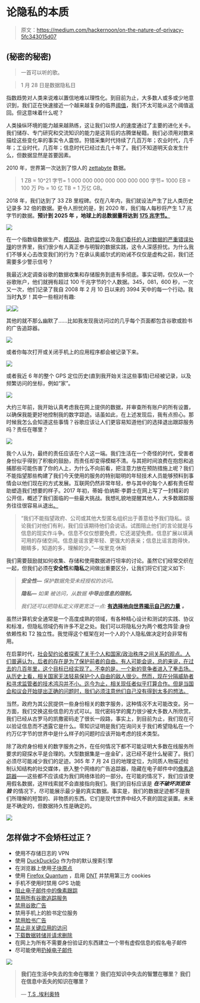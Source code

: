 # 论隐私的本质

> 原文：<https://medium.com/hackernoon/on-the-nature-of-privacy-5fc343015d07>

## (秘密的秘密)

> 一首可以听的歌。

> 1 月 28 日是数据隐私日

指数趋势对人类来说难以置信地难以理性化。到目前为止，大多数人或多或少地意识到，我们正在快速接近一个越来越复杂的临界[阈值](https://www.goodreads.com/book/show/36204285-origin-story)，我们不太可能从这个阈值返回。但这意味着什么呢？

人类操纵环境的能力越来越熟练，这让我们以惊人的速度通过了主要的进化关卡。我们储存、专门研究和交流知识的能力是这背后的古腾堡秘籍。我们必须用对数来描绘这些变化率的事实令人震惊。狩猎采集时代持续了几百万年；农业时代，几千年；工业时代，几百年；信息时代已经过去几十年了。我们不知道明天会发生什么，但数据显然是首要因素。

2010 年，世界第一次达到了惊人的 [zettabyte](https://en.wikipedia.org/wiki/Zettabyte) 数据。

> 1 ZB = 10^21 字节= 1 000 000 000 000 000 000 000 字节= 1000 EB = 100 万 Pb = 10 亿 TB = 1 万亿 GB。

2018 年，我们达到了 33 ZB 里程碑。仅在八年内，我们就设法产生了比人类历史记录多 32 倍的数据。更令人担忧的是，到 2020 年，我们每人每秒将产生 1.7 兆字节的数据。**预计到 2025 年** **，地球上的总数据量将达到** [**175 兆字节。**](https://www.seagate.com/files/www-content/our-story/trends/files/idc-seagate-dataage-whitepaper.pdf)

![](img/2b4f0e6d7f8284e73c9b8770d76269fd.png)

在一个指数级数据生产、[模因战](https://en.wikipedia.org/wiki/Memetic_warfare)、[政府监控](https://www.wired.co.uk/article/china-social-credit-system-explained)以及[我们委托的人对数据的严重错误处理](https://en.wikipedia.org/wiki/Facebook%E2%80%93Cambridge_Analytica_data_scandal)的世界里，我们很少有人真正参与明智的数据实践，这令人深感担忧。为什么我们不够关心去改变我们的行为？在承认奥威尔式的劝诫不仅仅是虚构之前，我们还需要多少警示信号？

我最近决定调查谷歌的数据收集和存储服务到底有多彻底。事实证明，仅仅从一个谷歌账户，他们就拥有超过 100 千兆字节的个人数据。345，081，600 秒，一次又一次，他们记录了我自 2008 年 2 月 10 日以来的 3994 天中的每一个行动。我当时**九**岁！其中一些相对有趣:

![](img/751790433e48bf52ce77e1426cf5d396.png)![](img/245d4650a9bec581b55e3153df7d1d19.png)

其他的就不那么幽默了……比如我发现我访问过的几乎每个页面都包含谷歌或脸书的广告追踪器。

![](img/14ace65717b4443dfd62b6b4a0a9aef7.png)

或者你每次打开或关闭手机上的应用程序都会被记录下来。

![](img/c26feb5babdd2bc179e0896ea8df16b8.png)

或者我近 6 年的整个 GPS 定位历史(直到我开始关注这些事情)已经被记录，以及频繁访问的坐标，例如“家”。

![](img/e3c3b73a1e69a93947cfb424da97582c.png)

大约三年前，我开始认真考虑我在网上提供的数据，并审查所有账户的所有设置，以确保我能更好地控制我的数字踪迹。话虽如此，在上述发现后，我有点担心。那时候我怎么会知道这些事情？谷歌应该让人们更容易知道他们的选择退出跟踪服务吗？责任在哪里？

![](img/91f3202df8728da64afaca26b9be005f.png)

我个人认为，最终的责任应该在个人这一端。我们生活在一个奇怪的时代，受害者身份似乎得到了积极的鼓励，而责任却变得模糊不清。与其把时间浪费在抱怨和追捕那些可能伤害了你的人上，为什么不向前看，把注意力放在预防措施上呢？我们不能指望那些构建了我们今天使用的服务的特别聪明的年轻技术人员能够预料到事情会以他们现在的方式发展。互联网仍然非常年轻，参与其中的每个人都有责任帮助塑造我们想要的样子。2017 年初，蒂姆·伯纳斯·李爵士在网上写了一封精彩的公开信，概述了我们面临的一些最大挑战。我想礼貌地提醒其他人，大多数跟踪服务往往很容易从退出[。](https://myaccount.google.com/activitycontrols)

> “我们不能指望政府、公司或其他大型匿名组织出于善意给予我们隐私。谈论我们对他们有利，我们应该期待他们会说话。试图阻止他们的言论就是与信息的现实作斗争。信息不仅仅想要免费，它还渴望免费。信息扩展以填满可用的存储空间。信息是谣言更年轻、更强大的表亲；信息比谣言跑得快，眼睛多，知道的多，理解的少。”—埃里克·休斯

我们需要鼓励就如何收集、存储和使用数据进行坦率的讨论。虽然它们经常交织在一起，但我们必须在**安全性**和**隐私**之间做出重要区分，让我们将它们定义如下:

> ***安全性—*** *保护数据免受未经授权的访问。*
> 
> ***隐私—*** *如果 *被访问，从数据* **中导出信息的限制。***
> 
> *我们还可以把隐私定义得更宽泛一点:* [**有选择地向世界揭示自己的力量**](https://www.activism.net/cypherpunk/manifesto.html) ***。***

虽然计算机安全通常是一个高度成熟的领域，有各种精心设计和测试的实践、协议和标准，但隐私领域仍有许多不足之处。我们可以将隐私分为两个概念阵营:身份依赖性和 T2 独立性。我觉得这个框架在对一个人的个人隐私做决定时会非常有用。

在启蒙时代，[社会契约论者探索了关于个人和国家/政治秩序之间关系的观点。人们普遍认为，后者的存在是为了保护前者的自由。有人可能会说，总的来说，在过去的几百年里，这个目标已经实现了。不幸的是，一个新的竞争者进入了拳击场。从历史上看，相关国家无法轻易保护个人自由的敌人很少。然而，现在分隔威胁者和寻求监管者的技术鸿沟并不小。迄今为止，相关现任者似乎打算合作。但是当国会和议会开始提出正确的问题时，我们必须注意他们自己没有得到太多的想法。](https://en.wikipedia.org/wiki/Social_contract)

当然，政府为其公民提供一些身份相关的数字服务，这种情况不太可能改变。另一方面，我们交换这些信息的方式可以。现代密码学的魔力很少被大多数人所欣赏。我们已经从古罗马的凯撒密码走了很长一段路，事实上，到目前为止，我们现在可以验证信息而不透露它是什么。零知识证明是我们在询问关于我们希望隐私在一个约万亿字节的世界中是什么样子的问题时应该开始考虑的技术类型。

除了政府身份相关的数字服务之外，在任何情况下都不可能证明大多数在线服务所要求的窥探水平是合理的。大型数据集是一座金矿，这已经不是什么秘密了。我们必须尽可能减少我们的足迹。365 年 7 月 24 日的地理定位，为同质人物描述绘制认知结构的社交媒体，嵌入整个网络的广告追踪器，隐藏在电子邮件中的[像素追踪器](https://en.ryte.com/wiki/Tracking_Pixel)——这些都不应该成为我们网络体验的一部分。在可能的情况下，我们应该使用假名数据，这样线索就不会直接指向我们。我们的目标应该是 ***在不破坏浏览体验*** 的情况下，尽可能展示最少量的真实数据。事实是，我们的数据足迹都不是我们所理解的短暂的、非物质的东西。它们是现代世界中经久不衰的固定装置。未来是不确定的，但数据持久性是确定的。

![](img/f6de6c6bb506f4799ee57275b0d53137.png)

## 怎样做才不会矫枉过正？

*   使用不存储日志的 VPN
*   使用 [DuckDuckGo](https://duckduckgo.com/) 作为你的默认搜索引擎
*   在浏览器上使用[子块原点](https://github.com/gorhill/uBlock/)
*   使用 [Firefox Quantum](https://support.mozilla.org/en-US/products/firefox) ，启用 [DNT](https://support.mozilla.org/en-US/kb/how-do-i-turn-do-not-track-feature) 并禁用第三方 cookies
*   手机不使用时禁用 GPS 功能
*   [阻止电子邮件中的像素跟踪](https://www.wikihow.com/Stop-Email-Tracking)
*   [禁用所有谷歌追踪服务](https://myaccount.google.com/activitycontrols)
*   [禁用谷歌广告](https://adssettings.google.com)
*   禁用手机上的脸书定位服务
*   [禁用脸书广告](https://www.facebook.com/ads/preferences)
*   [禁止非关键应用的访问](https://myaccount.google.com/permissions)
*   [下载数据转储并请求删除](https://takeout.google.com/settings/takeout)
*   在网上为所有不需要身份验证的东西建立一个带有虚假信息的假名电子邮件
*   尽可能使用[扔掉电子邮件](https://temp-mail.org/en/)

![](img/9ad3923561ad74506c420170c49dbed9.png)

> **我们在生活中失去的生命在哪里？
> 我们在知识中失去的智慧在哪里？
> 我们在信息中丢失的知识在哪里？**
> 
> — [T.S .埃利奥特](http://rjgeib.com/thoughts/information/information.html)